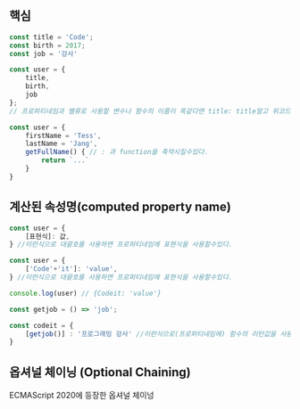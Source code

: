 ## 핵심
```js
const title = 'Code';
const birth = 2017;
const job = '강사'

const user = {
	title,
	birth,
	job
};
// 프로퍼티네임과 밸류로 사용할 변수나 함수의 이름이 똑같다면 title: title말고 위코드처럼 표기가 가능하다.
```

```js
const user = {
	firstName = 'Tess',
	lastName = 'Jang',
	getFullName() { // : 과 function을 축약시킬수있다. 
		return `...`
	}
}
```

## 계산된 속성명(computed property name)
```js
const user = {
	[표현식]: 값,
} //이런식으로 대괄호를 사용하면 프로퍼티네임에 표현식을 사용할수있다.

const user = {
	['Code'+'it']: 'value',
} //이런식으로 대괄호를 사용하면 프로퍼티네임에 표현식을 사용할수있다.

console.log(user) // {Codeit: 'value'}

const getjob = () => 'job';

const codeit = {
	[getjob()] : '프로그래밍 강사' //이런식으로(프로퍼티네임에) 함수의 리턴값을 사용할수있다.
}
```

## 옵셔널 체이닝 (Optional Chaining)
ECMAScript 2020에 등장한 옵셔널 체이넝 
